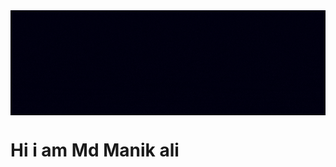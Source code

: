 <img src="https://github.com/mdmanik26/mdmanik26/blob/main/github_banner.gif" align="center" width="800"/>

<h1>Hi i am Md Manik ali</h1>

<!--

Here are some ideas to get you started:

- 🔭 I’m currently working on ...
- 🌱 I’m currently learning ...
- 👯 I’m looking to collaborate on ...
- 🤔 I’m looking for help with ...
- 💬 Ask me about ...
- 📫 How to reach me: ...
- 😄 Pronouns: ...
- ⚡ Fun fact: ...
-->
